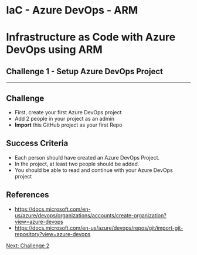 # IaC - Azure DevOps - ARM
# Infrastructure as Code with Azure DevOps using ARM
## Challenge 1 - Setup Azure DevOps Project
---

## Challenge
- First, create your first Azure DevOps project
- Add 2 people in your project as an admin
- **Import** this GitHub project as your first Repo

## Success Criteria
- Each person should have created an Azure DevOps Project.
- In the project, at least two people should be added.
- You should be able to read and continue with your Azure DevOps project

## References
- https://docs.microsoft.com/en-us/azure/devops/organizations/accounts/create-organization?view=azure-devops
- https://docs.microsoft.com/en-us/azure/devops/repos/git/import-git-repository?view=azure-devops

[Next: Challenge 2](../Challenge2)